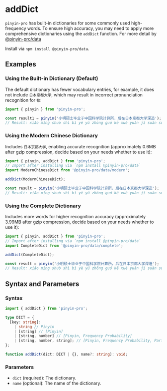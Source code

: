 # addDict <Badge type="tip" text="v3.20.0+" vertical="middle" />

`pinyin-pro` has built-in dictionaries for some commonly used high-frequency words. To ensure high accuracy, you may need to apply more comprehensive dictionaries using the `addDict` function. For more detail by [@pinyin-pro/data](https://github.com/chinese-data/pinyin-pro-data)

Install via `npm install @pinyin-pro/data`.

## Examples

### Using the Built-in Dictionary (Default)

The default dictionary has fewer vocabulary entries, for example, it does not include `日本京都大学`, which may result in incorrect pronunciation recognition for `都`:

```js
import { pinyin } from 'pinyin-pro';

const result1 = pinyin('小明硕士毕业于中国科学院计算所，后在日本京都大学深造');
// Result: xiǎo míng shuò shì bì yè yú zhōng guó kē xué yuàn jì suàn suǒ ， hòu zài rì běn jīng dōu dà xué shēn zào
```

### Using the Modern Chinese Dictionary

Includes `日本京都大学`, enabling accurate recognition (approximately 0.6MB after gzip compression, decide based on your needs whether to use it):

```js
import { pinyin, addDict } from 'pinyin-pro';
// Import after installing via `npm install @pinyin-pro/data`
import ModernChineseDict from '@pinyin-pro/data/modern';

addDict(ModernChineseDict);

const result = pinyin('小明硕士毕业于中国科学院计算所，后在日本京都大学深造');
// Result: xiǎo míng shuò shì bì yè yú zhōng guó kē xué yuàn jì suàn suǒ ， hòu zài rì běn jīng dū dà xué shēn zào
```

### Using the Complete Dictionary

Includes more words for higher recognition accuracy (approximately 3.99MB after gzip compression, decide based on your needs whether to use it):

```js
import { pinyin, addDict } from 'pinyin-pro';
// Import after installing via `npm install @pinyin-pro/data`
import CompleteDict from '@pinyin-pro/data/complete';

addDict(CompleteDict);

const result = pinyin('小明硕士毕业于中国科学院计算所，后在日本京都大学深造');
// Result: xiǎo míng shuò shì bì yè yú zhōng guó kē xué yuàn jì suàn suǒ ， hòu zài rì běn jīng dū dà xué shēn zào
```

## Syntax and Parameters

### Syntax

```ts
import { addDict } from 'pinyin-pro';

type DICT = {
  [key: string]:
    | string // Pinyin
    | [string] // [Pinyin]
    | [string, number] // [Pinyin, Frequency Probability]
    | [string, number, string]; // [Pinyin, Frequency Probability, Part of Speech]
};

function addDict(dict: DICT | {}, name?: string): void;
```

### Parameters

- `dict` (required): The dictionary.
- `name` (optional): The name of the dictionary.
